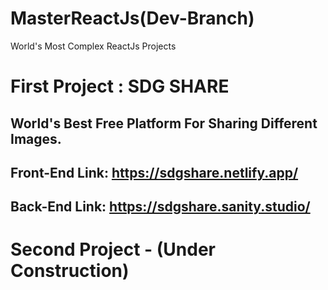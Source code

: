 # MasterReactJs(Dev-Branch)
World's Most Complex ReactJs Projects

# First Project : SDG SHARE

## World's Best Free Platform For Sharing Different Images.
## Front-End Link: https://sdgshare.netlify.app/
## Back-End Link: https://sdgshare.sanity.studio/
 
# Second Project - (Under Construction)
